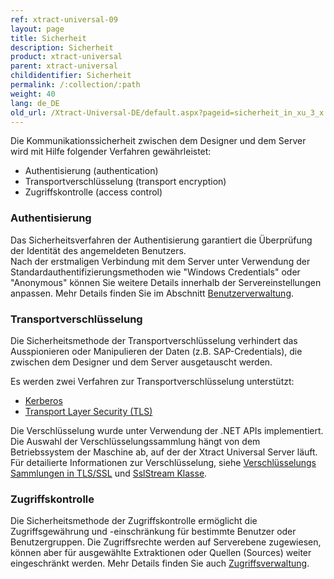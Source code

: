 ```yaml
---
ref: xtract-universal-09
layout: page
title: Sicherheit
description: Sicherheit
product: xtract-universal
parent: xtract-universal
childidentifier: Sicherheit
permalink: /:collection/:path
weight: 40
lang: de_DE
old_url: /Xtract-Universal-DE/default.aspx?pageid=sicherheit_in_xu_3_x
---
```


Die Kommunikationssicherheit zwischen dem Designer und dem Server wird mit Hilfe folgender Verfahren gewährleistet:
- Authentisierung (authentication) 
- Transportverschlüsselung (transport encryption)
- Zugriffskontrolle (access control)


### Authentisierung

Das Sicherheitsverfahren der Authentisierung garantiert die Überprüfung der Identität des angemeldeten Benutzers.  
Nach der erstmaligen Verbindung mit dem Server unter Verwendung der Standardauthentifizierungsmethoden wie "Windows Credentials" oder "Anonymous" können Sie 
weitere Details innerhalb der Servereinstellungen anpassen. Mehr Details finden Sie im Abschnitt [Benutzerverwaltung](./sicherheit/benutzerverwaltung).



### Transportverschlüsselung

Die Sicherheitsmethode der Transportverschlüsselung verhindert das Ausspionieren oder Manipulieren der Daten (z.B. SAP-Credentials), die zwischen dem Designer und dem Server ausgetauscht werden. 

Es werden zwei Verfahren zur Transportverschlüsselung unterstützt:
-	[Kerberos](https://msdn.microsoft.com/de-de/library/windows/desktop/aa374762(v=vs.85).aspx)
-	[Transport Layer Security (TLS)](https://docs.microsoft.com/de-de/windows/win32/secauthn/transport-layer-security-protocol)

Die Verschlüsselung wurde unter Verwendung der .NET APIs implementiert. 
Die Auswahl der Verschlüsselungssammlung hängt von dem Betriebssystem der Maschine ab, auf der der Xtract Universal Server läuft. 
Für detailierte Informationen zur Verschlüsselung, siehe [Verschlüsselungs Sammlungen in TLS/SSL](https://docs.microsoft.com/de-de/windows/win32/secauthn/cipher-suites-in-schannel) und [SslStream Klasse](https://docs.microsoft.com/de-de/dotnet/api/system.net.security.sslstream?view=net-5.0).

### Zugriffskontrolle
Die Sicherheitsmethode der Zugriffskontrolle ermöglicht die Zugriffsgewährung und -einschränkung für bestimmte Benutzer oder Benutzergruppen. 
Die Zugriffsrechte werden auf Serverebene zugewiesen, können aber für ausgewählte Extraktionen oder Quellen (Sources) weiter eingeschränkt werden.
Mehr Details finden Sie auch [Zugriffsverwaltung](./sicherheit/zugriffsverwaltung).




